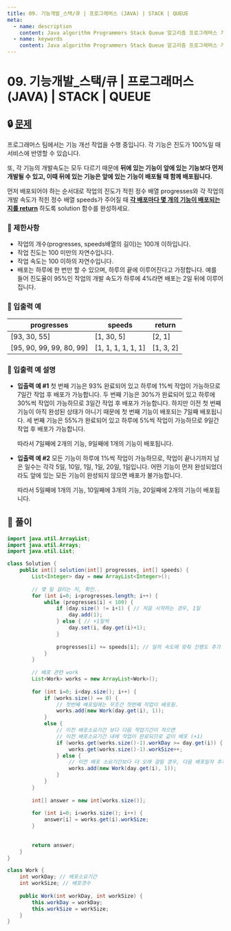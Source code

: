 ```yaml
---
title: 09. 기능개발_스택/큐 | 프로그래머스 (JAVA) | STACK | QUEUE
meta:
  - name: description
    content: Java algorithm Programmers Stack Queue 알고리즘 프로그래머스 기능개발 스택 큐 
  - name: keywords
    content: Java algorithm Programmers Stack Queue 알고리즘 프로그래머스 기능개발 스택 큐 
---
```


# 09. 기능개발_스택/큐 | 프로그래머스 (JAVA) | STACK | QUEUE

## 🔒 [문제](https://programmers.co.kr/learn/courses/30/lessons/42586)

프로그래머스 팀에서는 기능 개선 작업을 수행 중입니다. 각 기능은 진도가 100%일 때 서비스에 반영할 수 있습니다.

또, 각 기능의 개발속도는 모두 다르기 때문에 **뒤에 있는 기능이 앞에 있는 기능보다 먼저 개발될 수 있고, 이때 뒤에 있는 기능은 앞에 있는 기능이 배포될 때 함께 배포됩니다.**

먼저 배포되어야 하는 순서대로 작업의 진도가 적힌 정수 배열 progresses와 각 작업의 개발 속도가 적힌 정수 배열 speeds가 주어질 때 <u>**각 배포마다 몇 개의 기능이 배포되는지를 return**</u> 하도록 solution 함수를 완성하세요.

### **📢 제한사항**

* 작업의 개수(progresses, speeds배열의 길이)는 100개 이하입니다.
* 작업 진도는 100 미만의 자연수입니다.
* 작업 속도는 100 이하의 자연수입니다.
* 배포는 하루에 한 번만 할 수 있으며, 하루의 끝에 이루어진다고 가정합니다. 예를 들어 진도율이 95%인 작업의 개발 속도가 하루에 4%라면 배포는 2일 뒤에 이루어집니다.

### **📢 입출력 예**

| progresses |	speeds |	return |
| --- | --- | --- |
| [93, 30, 55] |	[1, 30, 5] |	[2, 1] |
| [95, 90, 99, 99, 80, 99] |	[1, 1, 1, 1, 1, 1] |	[1, 3, 2] |

### **📢 입출력 예 설명**

* **입출력 예 #1**
    첫 번째 기능은 93% 완료되어 있고 하루에 1%씩 작업이 가능하므로 7일간 작업 후 배포가 가능합니다.
    두 번째 기능은 30%가 완료되어 있고 하루에 30%씩 작업이 가능하므로 3일간 작업 후 배포가 가능합니다. 하지만 이전 첫 번째 기능이 아직 완성된 상태가 아니기 때문에 첫 번째 기능이 배포되는 7일째 배포됩니다.
    세 번째 기능은 55%가 완료되어 있고 하루에 5%씩 작업이 가능하므로 9일간 작업 후 배포가 가능합니다.

    따라서 7일째에 2개의 기능, 9일째에 1개의 기능이 배포됩니다.

* **입출력 예 #2**
    모든 기능이 하루에 1%씩 작업이 가능하므로, 작업이 끝나기까지 남은 일수는 각각 5일, 10일, 1일, 1일, 20일, 1일입니다. 어떤 기능이 먼저 완성되었더라도 앞에 있는 모든 기능이 완성되지 않으면 배포가 불가능합니다.

    따라서 5일째에 1개의 기능, 10일째에 3개의 기능, 20일째에 2개의 기능이 배포됩니다.

## 🔑 풀이

```java
import java.util.ArrayList;
import java.util.Arrays;
import java.util.List;

class Solution {
    public int[] solution(int[] progresses, int[] speeds) {
        List<Integer> day = new ArrayList<Integer>();
        
        // 몇 일 걸리는 지, 확인..
        for (int i=0; i<progresses.length; i++) {	
        	while (progresses[i] < 100) {
        		if (day.size() != i+1) { // 처음 시작하는 경우, 1일
        			day.add(1);
        		} else { // +1일씩
        			day.set(i, day.get(i)+1);
        		}
        		
        		progresses[i] += speeds[i]; // 일의 속도에 맞춰 진행도 추가
        	}
        }
        
        // 배포 관련 work
        List<Work> works = new ArrayList<Work>();
        
        for (int i=0; i<day.size(); i++) {
        	if (works.size() == 0) {
				// 첫번째 배포일에는 무조건 첫번째 작업이 배포됨.
        		works.add(new Work(day.get(i), 1));
        	}
			else {
				// 이전 배포소요기간 보다 다음 작업기간이 적으면
				// 이전 배포소요기간 내에 작업이 완료되므로 같이 배포 (+1)
        		if (works.get(works.size()-1).workDay >= day.get(i)) {
            		works.get(works.size()-1).workSize++;
            	} else {
					// 이전 배포 소요기간보다 더 오래 걸릴 경우, 다음 배포일자 추가
            		works.add(new Work(day.get(i), 1));
            	}
        	}
        }
        
        int[] answer = new int[works.size()];
        
        for (int i=0; i<works.size(); i++) {
        	answer[i] = works.get(i).workSize;
        }
        
        
        return answer;
    }
}

class Work {
	int workDay; // 배포소요기간
	int workSize; // 배포갯수
	
	public Work(int workDay, int workSize) {
		this.workDay = workDay;
		this.workSize = workSize;
	}
}
```